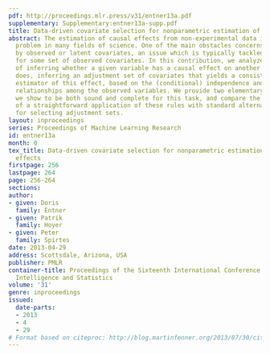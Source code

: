```yaml
---
pdf: http://proceedings.mlr.press/v31/entner13a.pdf
supplementary: Supplementary:entner13a-supp.pdf
title: Data-driven covariate selection for nonparametric estimation of causal effects
abstract: The estimation of causal effects from non-experimental data is a fundamental
  problem in many fields of science. One of the main obstacles concerns confounding
  by observed or latent covariates, an issue which is typically tackled by adjusting
  for some set of observed covariates. In this contribution, we analyze the problem
  of inferring whether a given variable has a causal effect on another and, if it
  does, inferring an adjustment set of covariates that yields a consistent and unbiased
  estimator of this effect, based on the (conditional) independence and dependence
  relationships among the observed variables. We provide two elementary rules that
  we show to be both sound and complete for this task, and compare the performance
  of a straightforward application of these rules with standard alternative procedures
  for selecting adjustment sets.
layout: inproceedings
series: Proceedings of Machine Learning Research
id: entner13a
month: 0
tex_title: Data-driven covariate selection for nonparametric estimation of causal
  effects
firstpage: 256
lastpage: 264
page: 256-264
sections: 
author:
- given: Doris
  family: Entner
- given: Patrik
  family: Hoyer
- given: Peter
  family: Spirtes
date: 2013-04-29
address: Scottsdale, Arizona, USA
publisher: PMLR
container-title: Proceedings of the Sixteenth International Conference on Artificial
  Intelligence and Statistics
volume: '31'
genre: inproceedings
issued:
  date-parts:
  - 2013
  - 4
  - 29
# Format based on citeproc: http://blog.martinfenner.org/2013/07/30/citeproc-yaml-for-bibliographies/
---
```

